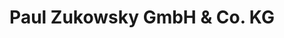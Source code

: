 ---
title: "Paul Zukowsky GmbH & Co. KG"
url: /rellingen/paul-zukowsky-gmbh-und-co-kg/
shop: Autowerkstatt
---